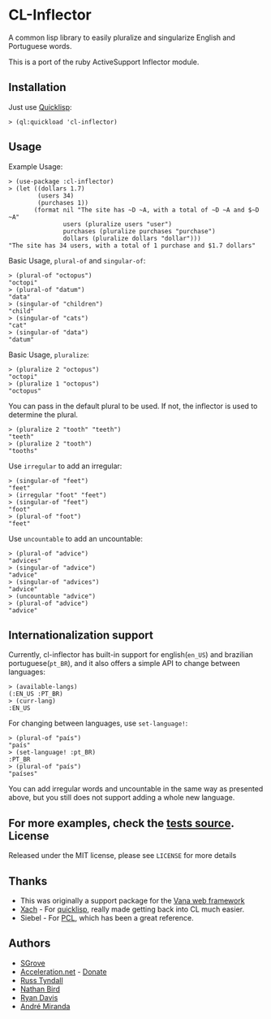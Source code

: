 CL-Inflector
========

A common lisp library to easily pluralize and singularize English and Portuguese words.

This is a port of the ruby ActiveSupport Inflector module.

Installation
------------------
Just use [Quicklisp](www.quicklisp.org):

    > (ql:quickload 'cl-inflector)

Usage
-----------
Example Usage:

    > (use-package :cl-inflector)
    > (let ((dollars 1.7)
            (users 34)
            (purchases 1))
           (format nil "The site has ~D ~A, with a total of ~D ~A and $~D ~A"  
                   users (pluralize users "user") 
                   purchases (pluralize purchases "purchase") 
                   dollars (pluralize dollars "dollar")))
    "The site has 34 users, with a total of 1 purchase and $1.7 dollars"

Basic Usage, `plural-of` and `singular-of`:

    > (plural-of "octopus") 
    "octopi"
    > (plural-of "datum")
    "data"
    > (singular-of "children")
    "child"
    > (singular-of "cats")
    "cat"
    > (singular-of "data")
    "datum"

Basic Usage, `pluralize`:

    > (pluralize 2 "octopus")
    "octopi"
    > (pluralize 1 "octopus")
    "octopus"

You can pass in the default plural to be used. If not, the inflector is used to determine the plural.

    > (pluralize 2 "tooth" "teeth")
    "teeth"
    > (pluralize 2 "tooth")
    "tooths"

Use `irregular` to add an irregular:

    > (singular-of "feet")
    "feet"
    > (irregular "foot" "feet")
    > (singular-of "feet")
    "foot"
    > (plural-of "foot")
    "feet"

Use `uncountable` to add an uncountable:

    > (plural-of "advice")
    "advices"
    > (singular-of "advice")
    "advice"
    > (singular-of "advices")
    "advice"
    > (uncountable "advice")
    > (plural-of "advice")
    "advice"

Internationalization support
---------------
Currently, cl-inflector has built-in support for english(`en_US`) and brazilian portuguese(`pt_BR`), and it also offers a simple API to change between languages:

    > (available-langs)
    (:EN_US :PT_BR)
    > (curr-lang)
    :EN_US

For changing between languages, use `set-language!`:

    > (plural-of "país")
    "país"
    > (set-language! :pt_BR)
    :PT_BR
    > (plural-of "país")
    "países"

You can add irregular words and uncountable in the same way as presented above, but you still does not support adding a whole new language.

For more examples, check the [tests source](https://github.com/AccelerationNet/cl-inflector/blob/master/tests/inflector.lisp).
License
---------------

Released under the MIT license, please see `LICENSE` for more details

Thanks
-------------
  - This was originally a support package for the [Vana web framework][1]
  - [Xach][2] - For [quicklisp][3], really made getting back into CL much easier.
  - Siebel - For [PCL][4], which has been a great reference.


  [1]: https://github.com/sgrove/vana
  [2]: http://xach.livejournal.com/
  [3]: http://www.quicklisp.org/
  [4]: http://gigamonkeys.com/book/

## Authors
 * [SGrove](https://github.com/sgrove)
 * [Acceleration.net](http://www.acceleration.net/) - [Donate](http://www.acceleration.net/programming/donate-to-acceleration-net/)
  * [Russ Tyndall](http://russ.unwashedmeme.com/blog)
  * [Nathan Bird](http://the.unwashedmeme.com/blog)
  * [Ryan Davis](http://ryepup.unwashedmeme.com/blog)
  * [André Miranda](http://github.com/EuAndreh)
